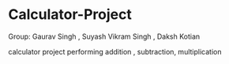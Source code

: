 # Calculator-Project

Group: Gaurav Singh , Suyash Vikram Singh , Daksh Kotian

calculator project performing addition , subtraction, multiplication
